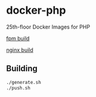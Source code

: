 # docker-php
25th-floor Docker Images for PHP

[fpm build](https://hub.docker.com/r/twentyfifth/php-fpm/)

[nginx build](https://hub.docker.com/r/twentyfifth/php-nginx/)

## Building

```bash
./generate.sh
./push.sh
```
